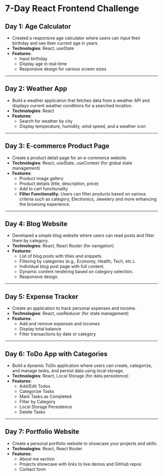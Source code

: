 

# 7-Day React Frontend Challenge


## Day 1: Age Calculator
- Created a responsive age calculator where users can input their birthday and see their current age in years.
- **Technologies**: React, useState
- **Features**:
  - Input birthday
  - Display age in real-time
  - Responsive design for various screen sizes

---

## Day 2: Weather App
- Build a weather application that fetches data from a weather API and displays current weather conditions for a searched location.
- **Technologies**: React
- **Features**:
  - Search for weather by city
  - Display temperature, humidity, wind speed, and a weather icon

---

## Day 3: E-commerce Product Page
- Create a product detail page for an e-commerce website.
- **Technologies**: React, useState, useContext (for global state management)
- **Features**:
  - Product image gallery
  - Product details (title, description, price)
  - Add to cart functionality
  - ****Filter Functionality****: Users can filter products based on various criteria such as category, Electronics, Jewelery and more enhancing the browsing experience.

---

## Day 4: Blog Website
- Developed a simple blog website where users can read posts and filter them by category.
- **Technologies**: React, React Router (for navigation)
- **Features**:
  - List of blog posts with titles and snippets.
  - Filtering by categories (e.g., Economy, Health, Tech, etc.).
  - Individual blog post page with full content.
  - Dynamic content rendering based on category selection.
  - Responsive design.
  
---

## Day 5: Expense Tracker
- Create an application to track personal expenses and income.
- **Technologies**: React, useReducer (for state management)
- **Features**:
  - Add and remove expenses and incomes
  - Display total balance
  - Filter transactions by date or category

---


## Day 6: ToDo App with Categories
- Build a dynamic ToDo application where users can create, categorize, and manage tasks, and persist data using local storage.
- **Technologies**: React, Local Storage (for data persistence)
- **Features**:
  - Add/Edit Todos
  - Categorize Tasks
  - Mark Tasks as Completed
  - Filter by Category
  - Local Storage Persistence
  - Delete Tasks
---

## Day 7: Portfolio Website
- Create a personal portfolio website to showcase your projects and skills.
- **Technologies**: React, React Router
- **Features**:
  - About me section
  - Projects showcase with links to live demos and GitHub repos
  - Contact form 
